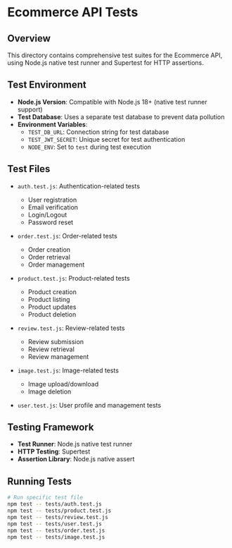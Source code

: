 # Ecommerce API Tests

## Overview
This directory contains comprehensive test suites for the Ecommerce API, using Node.js native test runner and Supertest for HTTP assertions.

## Test Environment
- **Node.js Version**: Compatible with Node.js 18+ (native test runner support)
- **Test Database**: Uses a separate test database to prevent data pollution
- **Environment Variables**: 
  - `TEST_DB_URL`: Connection string for test database
  - `TEST_JWT_SECRET`: Unique secret for test authentication
  - `NODE_ENV`: Set to `test` during test execution

## Test Files
- `auth.test.js`: Authentication-related tests
  - User registration
  - Email verification
  - Login/Logout
  - Password reset

- `order.test.js`: Order-related tests
  - Order creation
  - Order retrieval
  - Order management

- `product.test.js`: Product-related tests
  - Product creation
  - Product listing
  - Product updates
  - Product deletion

- `review.test.js`: Review-related tests
  - Review submission
  - Review retrieval
  - Review management

- `image.test.js`: Image-related tests
  - Image upload/download
  - Image deletion

- `user.test.js`: User profile and management tests

## Testing Framework
- **Test Runner**: Node.js native test runner
- **HTTP Testing**: Supertest
- **Assertion Library**: Node.js native assert

## Running Tests
```bash
# Run specific test file
npm test -- tests/auth.test.js
npm test -- tests/product.test.js
npm test -- tests/review.test.js
npm test -- tests/user.test.js
npm test -- tests/order.test.js
npm test -- tests/image.test.js
```